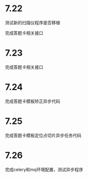 # 7.22

测试新的扫描仪程序是否移植

完成答题卡相关接口

# 7.23

完成答题卡相关接口

# 7.24

完成答题卡模板矫正异步代码

# 7.25

完成答题卡模板定位点切片异步任务代码

# 7.26

完成celery和mq环境配置，测试异步程序